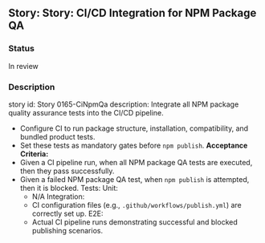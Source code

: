## Story: Story: CI/CD Integration for NPM Package QA

### Status

In review

### Description

story id: Story 0165-CiNpmQa
description:
Integrate all NPM package quality assurance tests into the CI/CD pipeline.
- Configure CI to run package structure, installation, compatibility, and bundled product tests.
- Set these tests as mandatory gates before `npm publish`.
  **Acceptance Criteria:**
- Given a CI pipeline run, when all NPM package QA tests are executed, then they pass successfully.
- Given a failed NPM package QA test, when `npm publish` is attempted, then it is blocked.
  Tests:
  Unit:
  - N/A
    Integration:
  - CI configuration files (e.g., `.github/workflows/publish.yml`) are correctly set up.
    E2E:
  - Actual CI pipeline runs demonstrating successful and blocked publishing scenarios.


